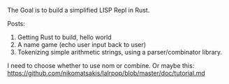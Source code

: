 The Goal is to build a simplified LISP Repl in Rust. 

Posts:

1. Getting Rust to build, hello world
2. A name game (echo user input back to user)
3. Tokenizing simple arithmetic strings, using a parser/combinator library. 



I need to choose whether to use nom or combine. 
Or maybe this: https://github.com/nikomatsakis/lalrpop/blob/master/doc/tutorial.md
